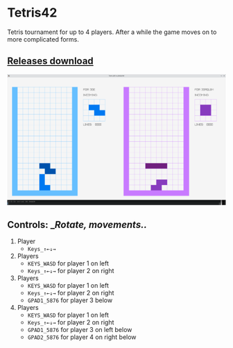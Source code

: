 # Tetris42

Tetris tournament for up to 4 players. After a while the game moves on to more complicated forms.

## [Releases download](https://github.com/tpanj/tetris42/releases) 

![Screenshot for two players](tetris42.png)

## Controls: __Rotate, movements.._

1. Player
    * `Keys_↑←↓→`
1. Players
    * `KEYS_WASD`  for player 1 on left
    * `Keys_↑←↓→`  for player 2 on right
1. Players
    * `KEYS_WASD`  for player 1 on left
    * `Keys_↑←↓→`  for player 2 on right
    * `GPAD1_5876` for player 3 below
1. Players
    * `KEYS_WASD`  for player 1 on left
    * `Keys_↑←↓→`  for player 2 on right
    * `GPAD1_5876` for player 3 on left below
    * `GPAD2_5876` for player 4 on right below

